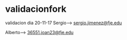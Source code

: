 # validacionfork
validacion dia 20-11-17
Sergio--> sergio.jimenez@fje.edu

Alberto--> 36551.joan23@fje.edu
